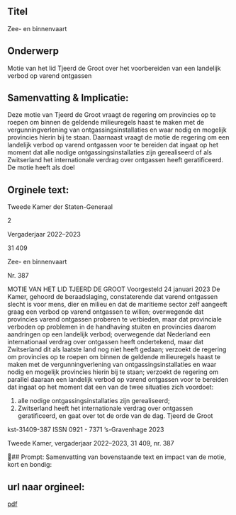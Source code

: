 ## Titel
Zee- en binnenvaart
## Onderwerp
Motie van het lid Tjeerd de Groot over het voorbereiden van een landelijk verbod op varend ontgassen 
## Samenvatting & Implicatie:

Deze motie van Tjeerd de Groot vraagt de regering om provincies op te roepen om binnen de geldende milieuregels haast te maken met de vergunningverlening van ontgassingsinstallaties en waar nodig en mogelijk provincies hierin bij te staan. Daarnaast vraagt de motie de regering om een landelijk verbod op varend ontgassen voor te bereiden dat ingaat op het moment dat alle nodige ontgassingsinstallaties zijn gerealiseerd of als Zwitserland het internationale verdrag over ontgassen heeft geratificeerd. De motie heeft als doel
## Orginele text:


Tweede Kamer der Staten-Generaal

2

Vergaderjaar 2022–2023

31 409

Zee- en binnenvaart

Nr. 387

MOTIE VAN HET LID TJEERD DE GROOT
Voorgesteld 24 januari 2023
De Kamer,
gehoord de beraadslaging,
constaterende dat varend ontgassen slecht is voor mens, dier en milieu en
dat de maritieme sector zelf aangeeft graag een verbod op varend
ontgassen te willen;
overwegende dat provincies varend ontgassen proberen te verbieden,
maar dat provinciale verboden op problemen in de handhaving stuiten en
provincies daarom aandringen op een landelijk verbod;
overwegende dat Nederland een internationaal verdrag over ontgassen
heeft ondertekend, maar dat Zwitserland dit als laatste land nog niet heeft
gedaan;
verzoekt de regering om provincies op te roepen om binnen de geldende
milieuregels haast te maken met de vergunningverlening van ontgassingsinstallaties en waar nodig en mogelijk provincies hierin bij te staan;
verzoekt de regering om parallel daaraan een landelijk verbod op varend
ontgassen voor te bereiden dat ingaat op het moment dat een van de
twee situaties zich voordoet:
1) alle nodige ontgassingsinstallaties zijn gerealiseerd;
2) Zwitserland heeft het internationale verdrag over ontgassen
geratificeerd,
en gaat over tot de orde van de dag.
Tjeerd de Groot

kst-31409-387
ISSN 0921 - 7371
’s-Gravenhage 2023

Tweede Kamer, vergaderjaar 2022–2023, 31 409, nr. 387

## Prompt:
Samenvatting van bovenstaande text en impact van de motie, kort en bondig:

## url naar orgineel:
[pdf](https://gegevensmagazijn.tweedekamer.nl/OData/v4/2.0/Document(b27c6a53-a0a2-420e-9aff-03fa2277883f)/resource)
